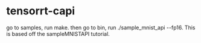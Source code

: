 # tensorrt-capi

go to samples, run make. then go to bin, run ./sample_mnist_api --fp16. This is based off the sampleMNISTAPI tutorial.
